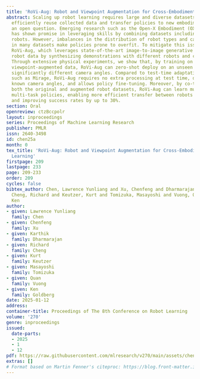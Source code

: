 ```yaml
---
title: 'RoVi-Aug: Robot and Viewpoint Augmentation for Cross-Embodiment Robot Learning'
abstract: Scaling up robot learning requires large and diverse datasets, and how to
  efficiently reuse collected data and transfer policies to new embodiments remains
  an open question. Emerging research such as the Open-X Embodiment (OXE) project
  has shown promise in leveraging skills by combining datasets including different
  robots. However, imbalances in the distribution of robot types and camera angles
  in many datasets make policies prone to overfit. To mitigate this issue, we propose
  RoVi-Aug, which leverages state-of-the-art image-to-image generative models to augment
  robot data by synthesizing demonstrations with different robots and camera views.
  Through extensive physical experiments, we show that, by training on robot- and
  viewpoint-augmented data, RoVi-Aug can zero-shot deploy on an unseen robot with
  significantly different camera angles. Compared to test-time adaptation algorithms
  such as Mirage, RoVi-Aug requires no extra processing at test time, does not assume
  known camera angles, and allows policy fine-tuning. Moreover, by co-training on
  both the original and augmented robot datasets, RoVi-Aug can learn multi-robot and
  multi-task policies, enabling more efficient transfer between robots and skills
  and improving success rates by up to 30%.
section: Oral
openreview: ctzBccpolr
layout: inproceedings
series: Proceedings of Machine Learning Research
publisher: PMLR
issn: 2640-3498
id: chen25a
month: 0
tex_title: 'RoVi-Aug: Robot and Viewpoint Augmentation for Cross-Embodiment Robot
  Learning'
firstpage: 209
lastpage: 233
page: 209-233
order: 209
cycles: false
bibtex_author: Chen, Lawrence Yunliang and Xu, Chenfeng and Dharmarajan, Karthik and
  Cheng, Richard and Keutzer, Kurt and Tomizuka, Masayoshi and Vuong, Quan and Goldberg,
  Ken
author:
- given: Lawrence Yunliang
  family: Chen
- given: Chenfeng
  family: Xu
- given: Karthik
  family: Dharmarajan
- given: Richard
  family: Cheng
- given: Kurt
  family: Keutzer
- given: Masayoshi
  family: Tomizuka
- given: Quan
  family: Vuong
- given: Ken
  family: Goldberg
date: 2025-01-12
address:
container-title: Proceedings of The 8th Conference on Robot Learning
volume: '270'
genre: inproceedings
issued:
  date-parts:
  - 2025
  - 1
  - 12
pdf: https://raw.githubusercontent.com/mlresearch/v270/main/assets/chen25a/chen25a.pdf
extras: []
# Format based on Martin Fenner's citeproc: https://blog.front-matter.io/posts/citeproc-yaml-for-bibliographies/
---
```

